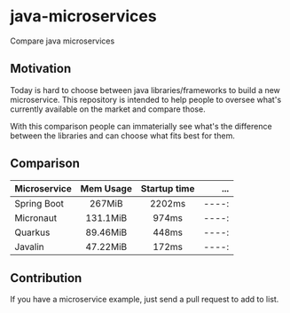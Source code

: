 # java-microservices

Compare java microservices

## Motivation

Today is hard to choose between java libraries/frameworks to build a new microservice.
This repository is intended to help people to oversee what's currently available on the market and compare those.

With this comparison people can immaterially see what's the difference between the libraries and can choose what fits best for them.

## Comparison

| Microservice | Mem Usage | Startup time |   ... |
| ------------ | :-------: | :----------: | ----: |
| Spring Boot  |  267MiB   |    2202ms    | ----: |
| Micronaut    | 131.1MiB  |    974ms     | ----: |
| Quarkus      | 89.46MiB  |    448ms     | ----: |
| Javalin      | 47.22MiB  |    172ms     | ----: |

## Contribution

If you have a microservice example, just send a pull request to add to list.
